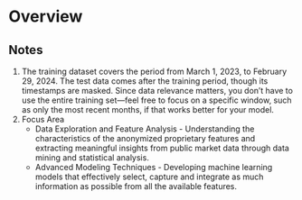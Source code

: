 # Overview


## Notes
1. The training dataset covers the period from March 1, 2023, to February 29, 2024. The test data comes after the training period, though its timestamps are masked. Since data relevance matters, you don’t have to use the entire training set—feel free to focus on a specific window, such as only the most recent months, if that works better for your model.
2. Focus Area
   - Data Exploration and Feature Analysis - Understanding the characteristics of the anonymized proprietary features and extracting meaningful insights from public market data through data mining and statistical analysis.
   - Advanced Modeling Techniques - Developing machine learning models that effectively select, capture and integrate as much information as possible from all the available features.
